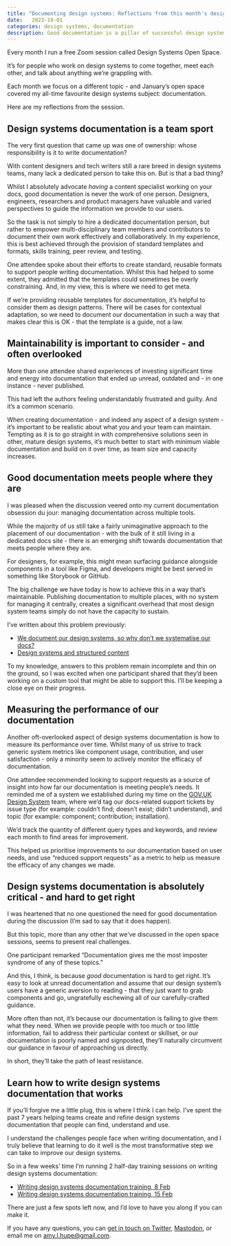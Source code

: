 ```yaml
---
title: "Documenting design systems: Reflections from this month's design systems open space"
date:   2023-19-01
categories: design systems, documentation
description: Good documentation is a pillar of successful design systems, but it's something most of us find daunting. We gathered together at this month's design systems open space to discuss.
---
```


Every month I run a free Zoom session called Design Systems Open Space.

It’s for people who work on design systems to come together, meet each other, and talk about anything we’re grappling with. 

Each month we focus on a different topic - and January’s open space covered my all-time favourite design systems subject: documentation. 

Here are my reflections from the session.

## Design systems documentation is a team sport

The very first question that came up was one of ownership: whose responsibility is it to write documentation?

With content designers and tech writers still a rare breed in design systems teams, many lack a dedicated person to take this on. But is that a bad thing?

Whilst I absolutely advocate _having_ a content specialist working on your docs, good documentation is never the work of one person. Designers, engineers, researchers and product managers have valuable and varied perspectives to guide the information we provide to our users.

So the task is not simply to hire a dedicated documentation person, but rather to empower multi-disciplinary team members and contributors to document their own work effectively and collaboratively. In my experience, this is best achieved through the provision of standard templates and formats, skills training, peer review, and testing.

One attendee spoke about their efforts to create standard, reusable formats to support people writing documentation. Whilst this had helped to some extent, they admitted that the templates could sometimes be overly constraining. And, in my view, this is where we need to get meta.

If we’re providing reusable templates for documentation, it’s helpful to consider them as design patterns. There will be cases for contextual adaptation, so we need to document our documentation in such a way that makes clear this is OK - that the template is a guide, not a law.

## Maintainability is important to consider - and often overlooked

More than one attendee shared experiences of investing significant time and energy into documentation that ended up unread, outdated and - in one instance - never published.

This had left the authors feeling understandably frustrated and guilty. And it’s a common scenario.

When creating documentation - and indeed any aspect of a design system - it’s important to be realistic about what you and your team can maintain. Tempting as it is to go straight in with comprehensive solutions seen in other, mature design systems, it’s much better to start with minimum viable documentation and build on it over time, as team size and capacity increases.

## Good documentation meets people where they are

I was pleased when the discussion veered onto my current documentation obsession du jour: managing documentation across multiple tools.

While the majority of us still take a fairly unimaginative approach to the placement of our documentation - with the bulk of it still living in a dedicated docs site - there is an emerging shift towards documentation that meets people where they are.

For designers, for example, this might mean surfacing guidance alongside components in a tool like Figma, and developers might be best served in something like Storybook or GitHub.

The big challenge we have today is how to achieve this in a way that’s maintainable. Publishing documentation to multiple places, with no system for managing it centrally, creates a significant overhead that most design system teams simply do not have the capacity to sustain. 

I’ve written about this problem previously:

- [We document our design systems, so why don’t we systematise our docs?](/articles/modular-design-system-documentation/)
- [Design systems and structured content](/articles/design-systems-structured-content/)

To my knowledge, answers to this problem remain incomplete and thin on the ground, so I was excited when one participant shared that they’d been working on a custom tool that might be able to support this. I’ll be keeping a close eye on their progress.

## Measuring the performance of our documentation

Another oft-overlooked aspect of design systems documentation is how to measure its performance over time. Whilst many of us strive to track generic system metrics like component usage, contribution, and user satisfaction - only a minority seem to actively monitor the efficacy of documentation. 

One attendee recommended looking to support requests as a source of insight into how far our documentation is meeting people’s needs. It reminded me of a system we established during my time on the [GOV.UK Design System](https://design-system.service.gov.uk/) team, where we’d tag our docs-related support tickets by issue type (for example: couldn’t find; doesn’t exist; didn’t understand), and topic (for example: component; contribution; installation). 

We’d track the quantity of different query types and keywords, and review each month to find areas for improvement.

This helped us prioritise improvements to our documentation based on user needs, and use “reduced support requests” as a metric to help us measure the efficacy of any changes we made.

## Design systems documentation is absolutely critical - and hard to get right

I was heartened that no one questioned the need for good documentation during the discussion (I’m sad to say that it does happen).

But this topic, more than any other that we’ve discussed in the open space sessions, seems to present real challenges.

One participant remarked “Documentation gives me the most imposter syndrome of any of these topics.”

And this, I think, is because _good_ documentation is hard to get right. It’s easy to look at unread documentation and assume that our design system’s users have a generic aversion to reading - that they just want to grab components and go, ungratefully eschewing all of our carefully-crafted guidance.

More often than not, it’s because our documentation is failing to give them what they need. When we provide people with too much or too little information, fail to address their particular context or skillset, or our documentation is poorly named and signposted, they’ll naturally circumvent our guidance in favour of approaching us directly. 

In short, they’ll take the path of least resistance.

## Learn how to write design systems documentation that works

If you’ll forgive me a little plug, this is where I think I can help. I’ve spent the past 7 years helping teams create and refine design systems documentation that people can find, understand and use.

I understand the challenges people face when writing documentation, and I truly believe that learning to do it well is the most transformative step we can take to improve our design systems.

So in a few weeks’ time I’m running 2 half-day training sessions on writing design systems documentation:

- [Writing design systems documentation training, 8 Feb](https://bit.ly/3Whc546
)
- [Writing design systems documentation training, 15 Feb](https://bit.ly/3COLVik
)

There are just a few spots left now, and I’d love to have you along if you can make it.

If you have any questions, you can [get in touch on Twitter](https://twitter.com/Amy_Hupe), [Mastodon](https://social.design.systems/@Amy_Hupe), or email me on [amy.l.hupe@gmail.com](mailto:amy.l.hupe@gmail.com).
